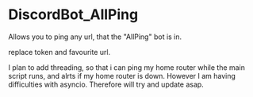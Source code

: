 # DiscordBot_AllPing
Allows you to ping any url, that the "AllPing" bot is in.

replace token and favourite url.

I plan to add threading, so that i can ping my home router while the main script runs, and alrts if my home router is down. However I am having difficulties with asyncio. Therefore will try and update asap.
